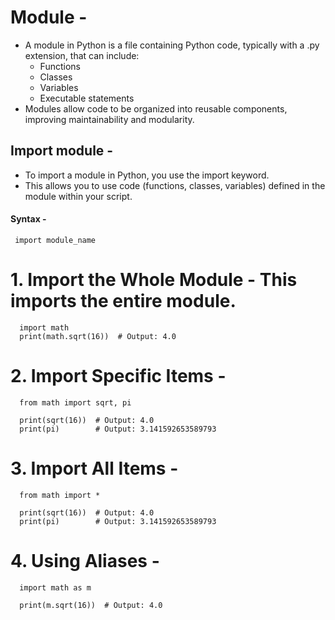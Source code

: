 # Module -
- A module in Python is a file containing Python code, typically with a .py extension, that can include:
   - Functions
   - Classes
   - Variables
   - Executable statements
- Modules allow code to be organized into reusable components, improving maintainability and modularity.

## Import module -
- To import a module in Python, you use the import keyword.
- This allows you to use code (functions, classes, variables) defined in the module within your script.
#### Syntax -
     import module_name

# 1. Import the Whole Module - This imports the entire module. 
      import math
      print(math.sqrt(16))  # Output: 4.0

# 2. Import Specific Items -
      from math import sqrt, pi
      
      print(sqrt(16))  # Output: 4.0
      print(pi)        # Output: 3.141592653589793

# 3. Import All Items -
      from math import *
      
      print(sqrt(16))  # Output: 4.0
      print(pi)        # Output: 3.141592653589793

# 4. Using Aliases -
      import math as m
      
      print(m.sqrt(16))  # Output: 4.0
